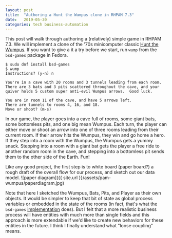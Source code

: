 ```yaml
---
layout: post
title:  "Authoring a Hunt the Wumpus clone in RHPAM 7.3"
date:   2019-05-30
categories: tech business-automation
---
```


This post will walk through authoring a (relatively) simple game in RHPAM 7.3.
We will implement a clone of the '70s minicomputer classic [Hunt the
Wumpus](https://www.atariarchives.org/bcc1/showpage.php?page=247). If you want
to give a it a try before we start, run `wump` from the `bsd-games` package in
Fedora.

```
$ sudo dnf install bsd-games
$ wump
Instructions? (y-n) n

You're in a cave with 20 rooms and 3 tunnels leading from each room.
There are 3 bats and 3 pits scattered throughout the cave, and your
quiver holds 5 custom super anti-evil Wumpus arrows.  Good luck.

You are in room 11 of the cave, and have 5 arrows left.
There are tunnels to rooms 4, 16, and 18.
Move or shoot? (m-s)
```  

In our game, the player goes into a cave full of rooms, some giant bats, some
bottomless pits, and one big mean Wumpus. Each turn, the player can either move
or shoot an arrow into one of three rooms leading from their current room. If
their arrow hits the Wumpus, they win and go home a hero. If they step into a
room with the Wumpus, the Wumpus gets a yummy snack. Stepping into a room with a
giant bat gets the player a free ride to another random room in the cave, and
stepping into a bottomless pit sends them to the other side of the Earth. Fun!

Like any good project, the first step is to white board (paper board?) a rough 
draft of the overall flow for our process, and sketch out our data model. 
![paper diagram]({{ site.url }}/assets/pam-wumpus/paperdiagram.jpg)

Note that here I sketched the Wumpus, Bats, Pits, and Player as their own
objects. It would be simpler to keep that bit of state as global process 
variables or embedded in the state of the rooms (in fact, that's what the `bsd-games` 
[implementation](https://github.com/vattam/BSDGames/blob/master/wump/wump.c) 
does). But I felt that a more realistic business process will have entities with
much more than single fields and this approach is more extendable if we'd like
to create new behaviors for these entities in the future. I think I finally understand what "loose coupling" means. 




